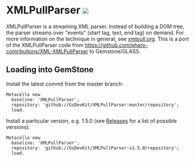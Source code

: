 XMLPullParser [![](https://travis-ci.org/GsDevKit/XMLPullParser.svg?branch=master)](https://travis-ci.org/GsDevKit/XMLPullParser)
=============
XMLPullParser is a streaming XML parser. Instead of building a DOM tree, the parser streams over "events" (start tag, text, end tag) on demand. For more information on the technique in general, see [xmlpull.org](xmlpull.org). This is a port of the XMLPullParser code from https://github.com/pharo-contributions/XML-XMLPullParser to Gemstone/GLASS.

## Loading into GemStone

Install the latest commit from the master branch:
```Smalltalk
Metacello new
  baseline: 'XMLPullParser';
  repository: 'github://GsDevKit/XMLPullParser:master/repository';
  load.
```

Install a particular version, e.g. 1.5.0 (see [Releases](https://github.com/GsDevKit/XMLPullParser/releases) for a list of possible versions):
```Smalltalk
Metacello new
  baseline: 'XMLPullParser';
  repository: 'github://GsDevKit/XMLPullParser:v1.5.0/repository';
  load.
```